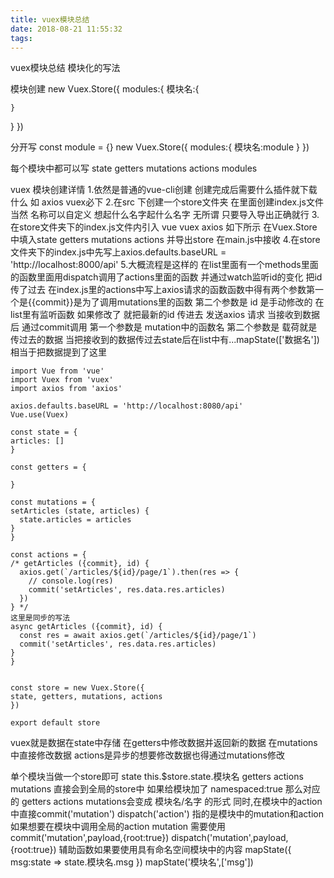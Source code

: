 ```yaml
---
title: vuex模块总结
date: 2018-08-21 11:55:32
tags:
---
```

vuex模块总结 模块化的写法
<!--more-->
模块创建
new Vuex.Store({
  modules:{
    模块名:{

    }
  }
})

分开写
const module = {}
new Vuex.Store({
  modules:{
    模块名:module
  }
})

每个模块中都可以写
state getters mutations actions modules


 vuex 模块创建详情
  1.依然是普通的vue-cli创建 创建完成后需要什么插件就下载什么 如 axios vuex必下
  2.在src 下创建一个store文件夹 在里面创建index.js文件 当然 名称可以自定义 想起什么名字起什么名字 无所谓 只要导入导出正确就行
  3.在store文件夹下的index.js文件内引入 vue vuex  axios  如下所示 在Vuex.Store中填入state getters mutations actions 并导出store 在main.js中接收
  4.在store文件夹下的index.js中先写上axios.defaults.baseURL = 'http://localhost:8000/api'
  5.大概流程是这样的 在list里面有一个methods里面的函数里面用dispatch调用了actions里面的函数 并通过watch监听id的变化 把id传了过去 在index.js里的actions中写上axios请求的函数函数中得有两个参数第一个是{{commit}}是为了调用mutations里的函数 第二个参数是 id 是手动修改的 在list里有监听函数 如果修改了 就把最新的id 传进去 发送axios 请求 当接收到数据后 通过commit调用 第一个参数是 mutation中的函数名 第二个参数是 载荷就是传过去的数据 当把接收到的数据传过去state后在list中有...mapState(['数据名'])相当于把数据提到了这里
  ```
  import Vue from 'vue'
import Vuex from 'vuex'
import axios from 'axios'

axios.defaults.baseURL = 'http://localhost:8080/api'
Vue.use(Vuex)

const state = {
  articles: []
}

const getters = {

}

const mutations = {
  setArticles (state, articles) {
    state.articles = articles
  }
}

const actions = {
  /* getArticles ({commit}, id) {
    axios.get(`/articles/${id}/page/1`).then(res => {
      // console.log(res)
      commit('setArticles', res.data.res.articles)
    })
  } */
  这里是同步的写法
  async getArticles ({commit}, id) {
    const res = await axios.get(`/articles/${id}/page/1`)
    commit('setArticles', res.data.res.articles)
  }
}


const store = new Vuex.Store({
  state, getters, mutations, actions  
})

export default store
  ```
  vuex就是数据在state中存储 在getters中修改数据并返回新的数据 在mutations中直接修改数据 actions是异步的想要修改数据也得通过mutations修改

  单个模块当做一个store即可
 state
  this.$store.state.模块名
 getters actions mutations 直接会到全局的store中
 如果给模块加了 namespaced:true 那么对应的 getters actions mutations会变成 模块名/名字 的形式
  同时,在模块中的action中直接commit('mutation') dispatch('action') 指的是模块中的mutation和action
  如果想要在模块中调用全局的action mutation 需要使用 commit('mutation',payload,{root:true})
  dispatch('mutation',payload,{root:true})
  辅助函数如果要使用具有命名空间模块中的内容
  mapState({
    msg:state => state.模块名.msg
  })
  mapState('模块名',['msg'])